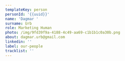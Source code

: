 ```yaml
---
templateKey: person
personId: '{{uuid}}'
name: 'Dagmar '
surname: Urb
role: Marketing Human
photo: /img/9fd39f9a-4188-4c49-aa69-c1b1b1c0a30b.png
about: dagmar.urb@gmail.com
linkedin: ''
label: our-people
tracklist: ''
---
```

